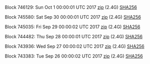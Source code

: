 Block 746129: Sun Oct  1 00:00:01 UTC 2017 [zip](https://transfer.sh/rGtID/bootstrap.dat.20171001.zip) (2.4G) [SHA256](https://transfer.sh/13g9GW/sha256.txt)

Block 745580: Sat Sep 30 00:00:01 UTC 2017 [zip](https://transfer.sh/yn94E/bootstrap.dat.20170930.zip) (2.4G) [SHA256](https://transfer.sh/15Ki8r/sha256.txt)

Block 745035: Fri Sep 29 00:00:02 UTC 2017 [zip](https://transfer.sh/1wdN7/bootstrap.dat.20170929.zip) (2.4G) [SHA256](https://transfer.sh/b9CEp/sha256.txt)

Block 744482: Thu Sep 28 00:00:01 UTC 2017 [zip](https://transfer.sh/tuWoY/bootstrap.dat.20170928.zip) (2.4G) [SHA256](https://transfer.sh/TnMcz/sha256.txt)

Block 743936: Wed Sep 27 00:00:02 UTC 2017 [zip](https://transfer.sh/2JuVo/bootstrap.dat.20170927.zip) (2.4G) [SHA256](https://transfer.sh/KESbF/sha256.txt)

Block 743383: Tue Sep 26 00:00:02 UTC 2017 [zip](https://transfer.sh/mcCud/bootstrap.dat.20170926.zip) (2.4G) [SHA256](https://transfer.sh/3XBJK/sha256.txt)
